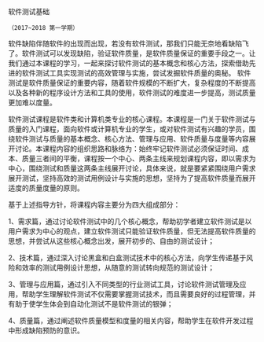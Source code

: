软件测试基础

    （2017~2018 第一学期）

软件缺陷伴随软件的出现而出现，若没有软件测试，那我们只能无奈地看缺陷飞了。软件测试可以发现缺陷，验证软件质量，是软件质量保证的重要手段之一。让我们通过本课程的学习，一起来探讨软件测试的基本概念和核心方法，探索借助先进的软件测试工具实现测试的高效管理与实施，尝试发掘软件质量的奥秘。
软件测试是软件质量保证的重要内容，随着软件规模的不断扩大，复杂程度的不断提高以及各种新的程序设计方法和工具的使用，软件测试的难度进一步提高，测试质量更加难以度量。

软件测试课程是软件类和计算机类专业的核心课程。本课程是一门关于软件测试与质量的入门课程，面向软件或计算机专业的学生，或对软件测试有兴趣的学员，围绕软件测试与质量的基本概念、核心方法、管理与应用、软件质量与度量等内容展开讨论。本课程内容的组织思路和脉络为：始终牢记软件测试必须保证时间、成本、质量三者间的平衡，课程按一个中心、两条主线来规划课程内容，即以需求为中心，围绕测试和质量这两条主线展开讨论，具体来说，就是要紧紧围绕用户需求展开测试，坚持高效的测试用例设计与实施的思想，坚持为了提高软件质量而展开适度的质量度量的原则。

基于上述指导方针，将课程内容主要分为四大组成部分：

1、需求篇，通过讨论软件测试中的几个核心概念，帮助初学者建立软件测试是以用户需求为中心的观点，建立软件测试只能验证软件质量，但无法提高软件质量的思想，并尝试从这些核心概念出发，展开初步的、自由的测试设计；

2、技术篇，通过深入讨论黑盒和白盒测试技术中的核心方法，向学生传递基于风险和效率的测试用例设计思想，从随意的测试转向规范的测试设计；

3、管理与应用篇，通过引入不同类型的行业测试工具，讨论软件测试管理及应用，帮助学生理解软件测试不仅需要掌握测试技术，而且需要良好的过程管理，并有助于使学生体会到自动化测试不是软件测试的银弹；

4、质量篇，通过阐述软件质量模型和度量的相关内容，帮助学生在软件开发过程中形成缺陷预防的意识。
